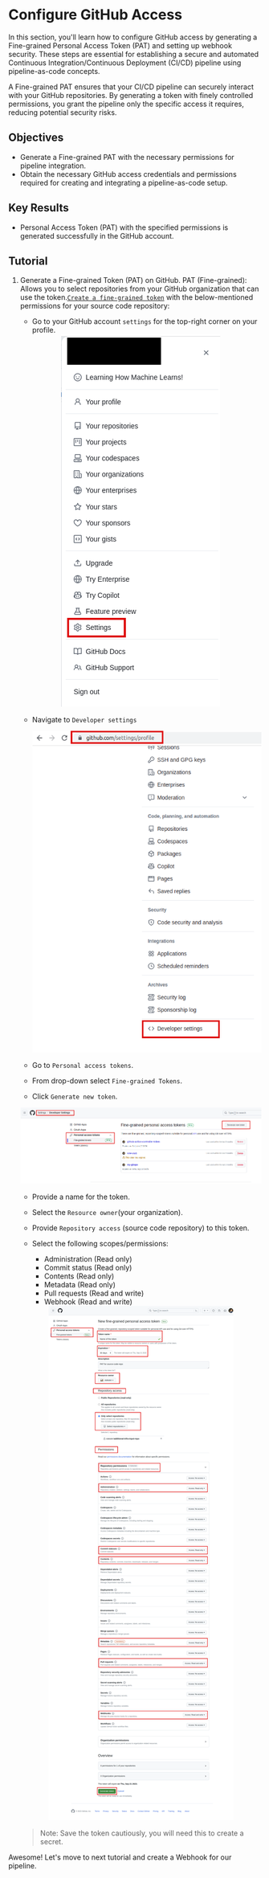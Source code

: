 # Configure GitHub Access

In this section, you'll learn how to configure GitHub access by generating a Fine-grained Personal Access Token (PAT) and setting up webhook security. These steps are essential for establishing a secure and automated Continuous Integration/Continuous Deployment (CI/CD) pipeline using pipeline-as-code concepts.

A Fine-grained PAT ensures that your CI/CD pipeline can securely interact with your GitHub repositories. By generating a token with finely controlled permissions, you grant the pipeline only the specific access it requires, reducing potential security risks.

## Objectives

- Generate a Fine-grained PAT with the necessary permissions for pipeline integration.
- Obtain the necessary GitHub access credentials and permissions required for creating and integrating a pipeline-as-code setup.

## Key Results

- Personal Access Token (PAT) with the specified permissions is generated successfully in the GitHub account.

## Tutorial

1. Generate a Fine-grained Token (PAT) on GitHub. PAT (Fine-grained): Allows you to select repositories from your GitHub organization that can use the token.[`Create a fine-grained token`](https://github.blog/2022-10-18-introducing-fine-grained-personal-access-tokens-for-github/) with the below-mentioned permissions for your source code repository:

    - Go to your GitHub account `settings` for the top-right corner on your profile.

    <div style="text-align:center"><img src="images/git-account-settings.png" /></div>

    - Navigate to `Developer settings`

        <div style="text-align:center"><img src="images/developer-settings.png" /></div>

    - Go to `Personal access tokens`.
    - From drop-down select `Fine-grained Tokens`.
    - Click `Generate new token`.

    <div style="text-align:center"><img src="images/pat-create.png" /></div>

    - Provide a name for the token.
    - Select the `Resource owner`(your organization).
    - Provide `Repository access` (source code repository) to this token.
    - Select the following scopes/permissions:

        - Administration (Read only)
        - Commit status (Read only)
        - Contents (Read only)
        - Metadata (Read only)
        - Pull requests (Read and write)
        - Webhook (Read and write)

    <div style="text-align:center"><img src="images/pat-permissions.png" /></div>

    > Note: Save the token cautiously, you will need this to create a secret.

Awesome! Let's move to next tutorial and create a Webhook for our pipeline.
